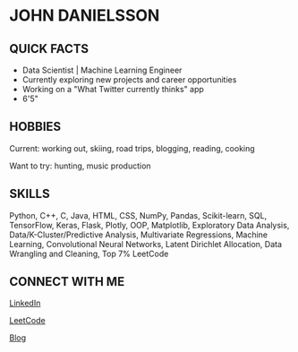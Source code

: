 # JOHN DANIELSSON

## QUICK FACTS

- Data Scientist | Machine Learning Engineer
- Currently exploring new projects and career opportunities
- Working on a "What Twitter currently thinks" app
- 6'5"

## HOBBIES

Current: working out, skiing, road trips, blogging, reading, cooking

Want to try: hunting, music production

## SKILLS

Python, C++, C, Java, HTML, CSS, NumPy, Pandas, Scikit-learn, SQL, TensorFlow, Keras, Flask, Plotly, OOP, Matplotlib, Exploratory Data Analysis, Data/K-Cluster/Predictive Analysis, Multivariate Regressions, Machine Learning, Convolutional Neural Networks, Latent Dirichlet Allocation, Data Wrangling and Cleaning, Top 7% LeetCode

## CONNECT WITH ME

[LinkedIn](https://www.linkedin.com/in/johndanielsson/)

[LeetCode](https://leetcode.com/johnonthepath/)

[Blog](https://medium.com/@johnonthepath)
